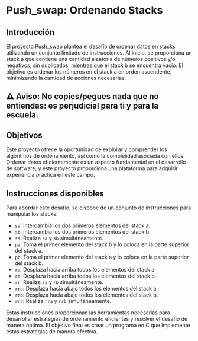 # Push_swap: Ordenando Stacks

## Introducción
El proyecto Push_swap plantea el desafío de ordenar datos en stacks utilizando un conjunto limitado de instrucciones. Al inicio, se proporciona un stack a que contiene una cantidad aleatoria de números positivos y/o negativos, sin duplicados, mientras que el stack b se encuentra vacío. El objetivo es ordenar los números en el stack a en orden ascendente, minimizando la cantidad de acciones necesarias.

## ⚠️ Aviso: No copies/pegues nada que no entiendas: es perjudicial para ti y para la escuela.

## Objetivos
Este proyecto ofrece la oportunidad de explorar y comprender los algoritmos de ordenamiento, así como la complejidad asociada con ellos. Ordenar datos eficientemente es un aspecto fundamental en el desarrollo de software, y este proyecto proporciona una plataforma para adquirir experiencia práctica en este campo.

## Instrucciones disponibles
Para abordar este desafío, se dispone de un conjunto de instrucciones para manipular los stacks:
- `sa`: Intercambia los dos primeros elementos del stack a.
- `sb`: Intercambia los dos primeros elementos del stack b.
- `ss`: Realiza `sa` y `sb` simultáneamente.
- `pa`: Toma el primer elemento del stack b y lo coloca en la parte superior del stack a.
- `pb`: Toma el primer elemento del stack a y lo coloca en la parte superior del stack b.
- `ra`: Desplaza hacia arriba todos los elementos del stack a.
- `rb`: Desplaza hacia arriba todos los elementos del stack b.
- `rr`: Realiza `ra` y `rb` simultáneamente.
- `rra`: Desplaza hacia abajo todos los elementos del stack a.
- `rrb`: Desplaza hacia abajo todos los elementos del stack b.
- `rrr`: Realiza `rra` y `rrb` simultáneamente.

Estas instrucciones proporcionan las herramientas necesarias para desarrollar estrategias de ordenamiento eficientes y resolver el desafío de manera óptima. El objetivo final es crear un programa en C que implemente estas estrategias de manera efectiva.
